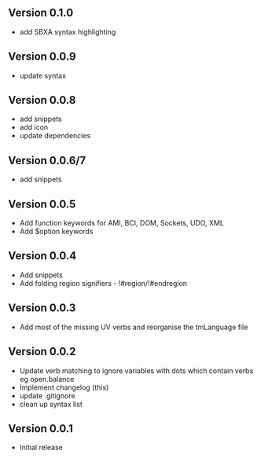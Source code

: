 ## Version 0.1.0
- add SBXA syntax highlighting

## Version 0.0.9
- update syntax

## Version 0.0.8
- add snippets
- add icon
- update dependencies

## Version 0.0.6/7
- add snippets

## Version 0.0.5
- Add function keywords for AMI, BCI, DOM, Sockets, UDO, XML
- Add $option keywords

## Version 0.0.4
- Add snippets
- Add folding region signifiers - !#region/!#endregion

## Version 0.0.3
- Add most of the missing UV verbs and reorganise the tmLanguage file

## Version 0.0.2
- Update verb matching to ignore variables with dots which contain verbs eg open.balance
- Implement changelog (this)
- update .gitignore
- clean up syntax list

## Version 0.0.1
- Initial release